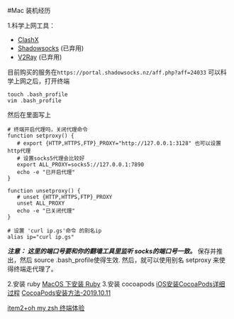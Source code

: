 #Mac 装机经历


1.科学上网工具：

 - [ClashX](https://github.com/yichengchen/clashX)
 - [Shadowsocks](https://github.com/shadowsocks/ShadowsocksX-NG/releases/) (已弃用)
 - [V2Ray](https://github.com/v2ray/v2ray-core/releases) (已弃用)
 
 目前购买的服务在`https://portal.shadowsocks.nz/aff.php?aff=24033`
 可以科学上网之后，打开终端
 ```
 touch .bash_profile
 vim .bash_profile
 ```
 然后在里面写上
 ```
 # 终端开启代理吗，关闭代理命令
function setproxy() {
    # export {HTTP,HTTPS,FTP}_PROXY="http://127.0.0.1:3128" 也可以设置http代理
    # 设置socks5代理会比较好
    export ALL_PROXY=socks5://127.0.0.1:7890
    echo -e "已开启代理"
}

function unsetproxy() {
    # unset {HTTP,HTTPS,FTP}_PROXY
    unset ALL_PROXY
    echo -e "已关闭代理"
}

# 设置 'curl ip.gs'命令 的别名ip
alias ip="curl ip.gs"
 ```
 
 ***注意： 这里的端口号要和你的翻墙工具里监听 socks的端口号一致。***
 保存并推出，然后 source .bash_profile使得生效.
 然后，就可以使用别名 setproxy 来使得终端走代理了。
 
2.安装 ruby
[MacOS 下安装 Ruby](https://liangbogopher.github.io/2018/04/15/mac-upgrade-ruby)
3.安装 cocoapods
[iOS安装CocoaPods详细过程](https://www.jianshu.com/p/9e4e36ba8574)
[CocoaPods安装方法-2019.10.11](https://www.jianshu.com/p/f43b5964f582)
 

 
 
 


[item2+oh my zsh 终端体验](https://segmentfault.com/a/1190000014992947)

